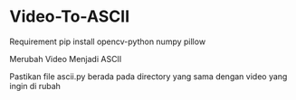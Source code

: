 # Video-To-ASCII
Requirement pip install opencv-python numpy pillow


Merubah Video Menjadi ASCII


Pastikan file ascii.py berada pada directory yang sama dengan video yang ingin di rubah

